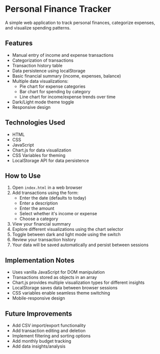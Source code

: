 # Personal Finance Tracker

A simple web application to track personal finances, categorize expenses, and visualize spending patterns.

## Features

- Manual entry of income and expense transactions
- Categorization of transactions
- Transaction history table
- Data persistence using localStorage
- Basic financial summary (income, expenses, balance)
- Multiple data visualizations:
  - Pie chart for expense categories
  - Bar chart for spending by category
  - Line chart for income/expense trends over time
- Dark/Light mode theme toggle
- Responsive design

## Technologies Used

- HTML
- CSS
- JavaScript
- Chart.js for data visualization
- CSS Variables for theming
- LocalStorage API for data persistence

## How to Use

1. Open `index.html` in a web browser
2. Add transactions using the form:
   - Enter the date (defaults to today)
   - Enter a description
   - Enter the amount
   - Select whether it's income or expense
   - Choose a category
3. View your financial summary
4. Explore different visualizations using the chart selector
5. Toggle between dark and light mode using the switch
6. Review your transaction history
7. Your data will be saved automatically and persist between sessions

## Implementation Notes

- Uses vanilla JavaScript for DOM manipulation
- Transactions stored as objects in an array
- Chart.js provides multiple visualization types for different insights
- LocalStorage saves data between browser sessions
- CSS variables enable seamless theme switching
- Mobile-responsive design

## Future Improvements

- Add CSV import/export functionality
- Add transaction editing and deletion
- Implement filtering and sorting options
- Add monthly budget tracking
- Add data insights/analysis 